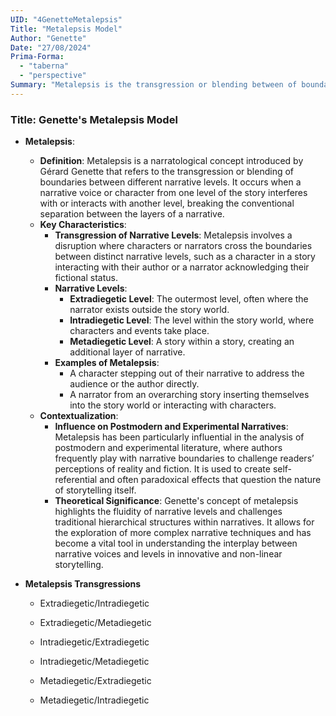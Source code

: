 ```yaml
---
UID: "4GenetteMetalepsis"
Title: "Metalepsis Model"
Author: "Genette"
Date: "27/08/2024"
Prima-Forma: 
  - "taberna" 
  - "perspective"
Summary: "Metalepsis is the transgression or blending between of boundaries between different narrative levels"
---
```


### Title: **Genette's Metalepsis Model**

- **Metalepsis**:
  - **Definition**: Metalepsis is a narratological concept introduced by Gérard Genette that refers to the transgression or blending of boundaries between different narrative levels. It occurs when a narrative voice or character from one level of the story interferes with or interacts with another level, breaking the conventional separation between the layers of a narrative.
  - **Key Characteristics**:
    - **Transgression of Narrative Levels**: Metalepsis involves a disruption where characters or narrators cross the boundaries between distinct narrative levels, such as a character in a story interacting with their author or a narrator acknowledging their fictional status.
    - **Narrative Levels**:
      - **Extradiegetic Level**: The outermost level, often where the narrator exists outside the story world.
      - **Intradiegetic Level**: The level within the story world, where characters and events take place.
      - **Metadiegetic Level**: A story within a story, creating an additional layer of narrative.
    - **Examples of Metalepsis**:
      - A character stepping out of their narrative to address the audience or the author directly.
      - A narrator from an overarching story inserting themselves into the story world or interacting with characters.
  - **Contextualization**:
    - **Influence on Postmodern and Experimental Narratives**: Metalepsis has been particularly influential in the analysis of postmodern and experimental literature, where authors frequently play with narrative boundaries to challenge readers’ perceptions of reality and fiction. It is used to create self-referential and often paradoxical effects that question the nature of storytelling itself.
    - **Theoretical Significance**: Genette's concept of metalepsis highlights the fluidity of narrative levels and challenges traditional hierarchical structures within narratives. It allows for the exploration of more complex narrative techniques and has become a vital tool in understanding the interplay between narrative voices and levels in innovative and non-linear storytelling.

- **Metalepsis Transgressions**
  - Extradiegetic/Intradiegetic
  - Extradiegetic/Metadiegetic
  
  - Intradiegetic/Extradiegetic
  - Intradiegetic/Metadiegetic

  - Metadiegetic/Extradiegetic
  - Metadiegetic/Intradiegetic

